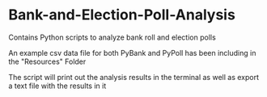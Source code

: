 # Bank-and-Election-Poll-Analysis
Contains Python scripts to analyze bank roll and election polls

An example csv data file for both PyBank and PyPoll has been including in the "Resources" Folder

The script will print out the analysis results in the terminal as well as export a text file with the results in it
